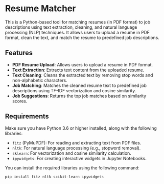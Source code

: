 
# Resume Matcher

This is a Python-based tool for matching resumes (in PDF format) to job descriptions using text extraction, cleaning, and natural language processing (NLP) techniques. It allows users to upload a resume in PDF format, clean the text, and match the resume to predefined job descriptions.

## Features

- **PDF Resume Upload**: Allows users to upload a resume in PDF format.
- **Text Extraction**: Extracts text content from the uploaded resume.
- **Text Cleaning**: Cleans the extracted text by removing stop words and non-alphabetic characters.
- **Job Matching**: Matches the cleaned resume text to predefined job descriptions using TF-IDF vectorization and cosine similarity.
- **Job Suggestions**: Returns the top job matches based on similarity scores.

## Requirements

Make sure you have Python 3.6 or higher installed, along with the following libraries:

- `fitz` (PyMuPDF): For reading and extracting text from PDF files.
- `nltk`: For natural language processing (e.g., stopword removal).
- `sklearn`: For vectorization and cosine similarity calculation.
- `ipywidgets`: For creating interactive widgets in Jupyter Notebooks.

You can install the required libraries using the following command:

```bash
pip install fitz nltk scikit-learn ipywidgets
